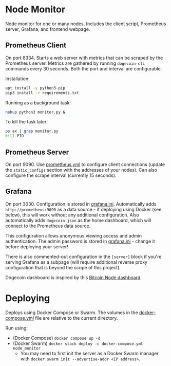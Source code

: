 # Node Monitor

Node monitor for one or many nodes.  Includes the client script, Prometheus server, Grafana, and frontend webpage.

## Prometheus Client

On port 8334.  Starts a web server with metrics that can be scraped by the Prometheus server.
Metrics are gathered by running `dogecoin-cli` commands every 30 seconds.  Both the port and
interval are configurable.

Installation:
```sh
apt install -y python3-pip
pip3 install -r requirements.txt
```

Running as a background task:
```sh
nohup python3 monitor.py &
```

To kill the task later:
```sh
ps ax | grep monitor.py
kill PID
```

## Prometheus Server

On port 9090.  Use [prometheus.yml](prometheus-server/prometheus.yml) to configure client
connections (update the `static_configs` section with the addresses of your nodes).  Can
also configure the scrape interval (currently 15 seconds).

## Grafana

On port 3030.  Configuration is stored in [grafana.ini](grafana/grafana.ini). Automatically adds
`http://prometheus:9090` as a data source - if deploying using Docker (see below), this will work
without any additional configuration.  Also automatically adds `dogecoin.json` as the home
dashboard, which will connect to the Prometheus data source.

This configuration allows anonymous viewing access and admin authentication.  The admin password
is stored in [grafana.ini](grafana/grafana.ini) - change it before deploying your server!

There is also commented-out configuration in the `[server]` block if you're serving Grafana as a
subpage (will require additional reverse proxy configuration that is beyond the scope of this
project).

Dogecoin dashboard is inspired by this [Bitcoin Node dashboard](https://grafana.com/grafana/dashboards/11274).


# Deploying

Deploys using Docker Compose or Swarm.  The volumes in the [docker-compose.yml](docker-compose.yml)
file are relative to the current directory.

Run using:
* (Docker Compose) `docker compose up -d`
* (Docker Swarm) `docker stack deploy -c docker-compose.yml node_monitor`
  * You may need to first init the server as a Docker Swarm manager with `docker swarm init --advertise-addr <IP address>`.
